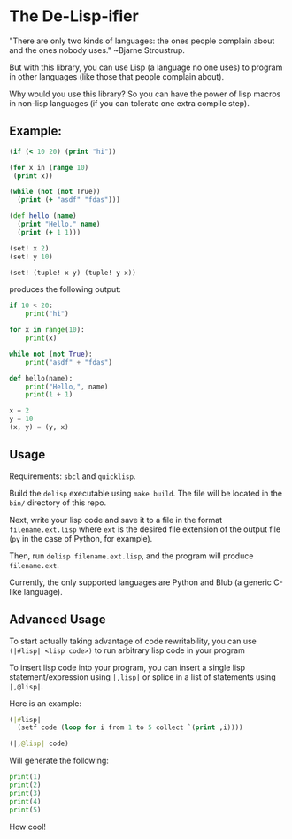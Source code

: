 # The De-Lisp-ifier

"There are only two kinds of languages: the ones people complain about and the ones nobody uses." ~Bjarne Stroustrup.

But with this library, you can use Lisp (a language no one uses) to program in other languages (like those that people complain about).

Why would you use this library? So you can have the power of lisp macros in non-lisp languages (if you can tolerate one extra compile step).

## Example:

```clojure
(if (< 10 20) (print "hi"))

(for x in (range 10)
 (print x))

(while (not (not True))
  (print (+ "asdf" "fdas")))

(def hello (name)
  (print "Hello," name)
  (print (+ 1 1)))

(set! x 2)
(set! y 10)

(set! (tuple! x y) (tuple! y x))
```
produces the following output:
```py
if 10 < 20:
    print("hi")

for x in range(10):
    print(x)

while not (not True):
    print("asdf" + "fdas")

def hello(name):
    print("Hello,", name)
    print(1 + 1)

x = 2
y = 10
(x, y) = (y, x)
```

## Usage

Requirements: `sbcl` and `quicklisp`.

Build the `delisp` executable using `make build`.
The file will be located in the `bin/` directory of this repo.

Next, write your lisp code and save it to a file in the format `filename.ext.lisp` where `ext` is the desired file extension of the output file
(`py` in the case of Python, for example).

Then, run `delisp filename.ext.lisp`, and the program will produce `filename.ext`.

Currently, the only supported languages are Python and Blub (a generic C-like language).

## Advanced Usage

To start actually taking advantage of code rewritability, you can use `(|#lisp| <lisp code>)` to run arbitrary lisp code in your program

To insert lisp code into your program, you can insert a single lisp statement/expression using `|,lisp|` or splice in a list of statements using `|,@lisp|`.

Here is an example:
```clojure
(|#lisp|
  (setf code (loop for i from 1 to 5 collect `(print ,i))))

(|,@lisp| code)
```
Will generate the following:
```py
print(1)
print(2)
print(3)
print(4)
print(5)
```

How cool!
